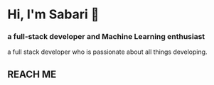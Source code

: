 # Hi, I'm Sabari 👋
### a full-stack developer and Machine Learning enthusiast
a full stack developer who is passionate about all things developing.

## REACH ME 

<!--
**Sabari2810/Sabari2810** is a ✨ _special_ ✨ repository because its `README.md` (this file) appears on your GitHub profile.

Here are some ideas to get you started:

- 🔭 I’m currently working on ...
- 🌱 I’m currently learning ...
- 👯 I’m looking to collaborate on ...
- 🤔 I’m looking for help with ...
- 💬 Ask me about ...
- 📫 How to reach me: ...
- 😄 Pronouns: ...
- ⚡ Fun fact: ...
-->

<!-- Hi, I'm Sabari Manikandan a full stack developer currently working @[Novac Technology Solutions]("https://www.novactech.in/") -->

